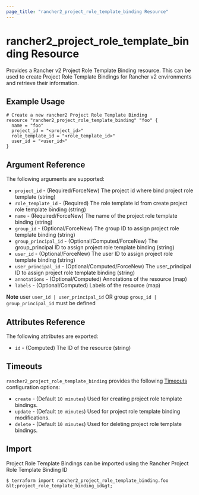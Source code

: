 ```yaml
---
page_title: "rancher2_project_role_template_binding Resource"
---
```


# rancher2\_project\_role\_template\_binding Resource

Provides a Rancher v2 Project Role Template Binding resource. This can be used to create Project Role Template Bindings for Rancher v2 environments and retrieve their information.

## Example Usage

```hcl
# Create a new rancher2 Project Role Template Binding
resource "rancher2_project_role_template_binding" "foo" {
  name = "foo"
  project_id = "<project_id>"
  role_template_id = "<role_template_id>"
  user_id = "<user_id>"
}
```

## Argument Reference

The following arguments are supported:

* `project_id` - (Required/ForceNew) The project id where bind project role template (string)
* `role_template_id` - (Required) The role template id from create project role template binding (string)
* `name` - (Required/ForceNew) The name of the project role template binding (string)
* `group_id` - (Optional/ForceNew) The group ID to assign project role template binding (string)
* `group_principal_id` - (Optional/Computed/ForceNew) The group_principal ID to assign project role template binding (string)
* `user_id` - (Optional/ForceNew) The user ID to assign project role template binding (string)
* `user_principal_id` - (Optional/Computed/ForceNew) The user_principal ID to assign project role template binding (string)
* `annotations` - (Optional/Computed) Annotations of the resource (map)
* `labels` - (Optional/Computed) Labels of the resource (map)

**Note** user `user_id | user_principal_id` OR group `group_id | group_principal_id` must be defined

## Attributes Reference

The following attributes are exported:

* `id` - (Computed) The ID of the resource (string)

## Timeouts

`rancher2_project_role_template_binding` provides the following
[Timeouts](https://www.terraform.io/docs/configuration/resources.html#operation-timeouts) configuration options:

- `create` - (Default `10 minutes`) Used for creating project role template bindings.
- `update` - (Default `10 minutes`) Used for project role template binding modifications.
- `delete` - (Default `10 minutes`) Used for deleting project role template bindings.

## Import

Project Role Template Bindings can be imported using the Rancher Project Role Template Binding ID

```
$ terraform import rancher2_project_role_template_binding.foo &lt;project_role_template_binding_id&gt;
```

